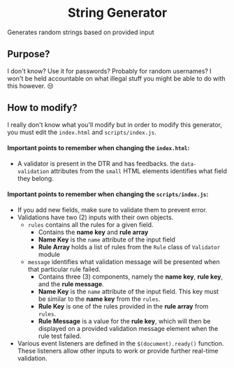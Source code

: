 <h1 align="center">String Generator</h1>

Generates random strings based on provided input

## Purpose?

I don't know? Use it for passwords? Probably for random usernames? I won't be held accountable on what
illegal stuff you might be able to do with this however. 😒

## How to modify?

I really don't know what you'll modify but in order to modify this generator, you must edit the `index.html`
and `scripts/index.js`.


#### Important points to remember when changing the `index.html`:

- A validator is present in the DTR and has feedbacks. the `data-validation` attributes from the `small` HTML elements identifies what field they belong.

#### Important points to remember when changing the `scripts/index.js`:

- If you add new fields, make sure to validate them to prevent error.
- Validations have two (2) inputs with their own objects.
	- `rules` contains all the rules for a given field.
		- Contains the **name key** and **rule array**
		- **Name Key** is the `name` attribute of the input field
		- **Rule Array** holds a list of rules from the `Rule` class of `Validator` module
	- `message` identifies what validation message will be presented when that particular rule failed.
		- Contains three (3) components, namely the **name key**, **rule key**, and the **rule message**.
		- **Name Key** is the `name` attribute of the input field. This key must be similar to the **name key** from the `rules`.
		- **Rule Key** is one of the rules provided in the **rule array** from `rules`.
		- **Rule Message** is a value for the **rule key**, which will then be displayed on a provided validation message element when the rule test failed.
- Various event listeners are defined in the `$(document).ready()` function. These listeners allow other inputs to work or provide further real-time validation.